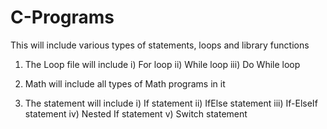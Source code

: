 # C-Programs
This will include various types of statements, loops and library functions

1) The Loop file will include 
i) For loop
ii) While loop
iii) Do While loop

2) Math will include all types of Math programs in it

3) The statement will include 
i) If statement
ii) IfElse statement
iii) If-ElseIf statement
iv) Nested If statement
v) Switch statement
